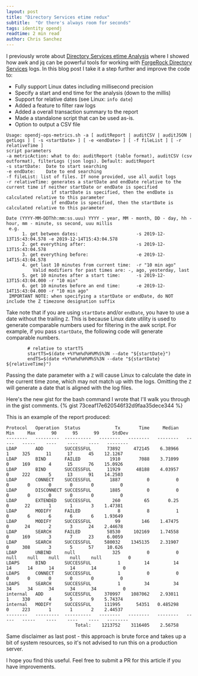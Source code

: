 ```yaml
---
layout: post
title: "Directory Services etime redux"
subtitle:  "Or there's always room for seconds"
tags: identity opendj
readtime: 2 min read
author: Chris Sanchez
---
```

I previously wrote about [Directory Services etime Analysis] where I showed how awk and jq can be powerful tools for working with [ForgeRock Directory Services] logs. In this blog post I take it a step further and improve the code to:
* Fully support Linux dates including millisecond precision
* Specify a start and end time for the analysis (down to the millis)
* Support for relative dates (see Linux: `info date`)
* Added a feature to filter raw logs
* Added a overall transaction summary to the report
* Made a standalone script that can be used as-is.
* Option to output a CSV file

~~~~
Usage: opendj-ops-metrics.sh -a [ auditReport | auditCSV | auditJSON | getLogs ] [ -s <startDate> ] [ -e <endDate> ] [ -f fileList ] [ -r relativeTime ]
script parameters
-a metricAction: what to do: auditReport (table format), auditCSV (csv outformat), filterLogs (json logs). Default: auditReport
-s startDate:  Date to start searching
-e endDate:    Date to end searching
-f fileList: list of files. If none provided, use all audit logs
-r relativeTime: generates a startDate and endDate relative to the current time if neither startDate or endDate is specified
                 if startDate is specified, then the endDate is calculated relative to this parameter
                 if endDate is specified, then the startDate is calculated relative to this parameter

Date (YYYY-MM-DDThh:mm:ss.uuu) YYYY - year, MM - month, DD - day, hh - hour, mm - minute, ss second, uuu millis
 e.g.
      1. get between dates:                      -s 2019-12-13T15:43:04.578 -e 2019-12-14T15:43:04.578
      2. get everything after:                   -s 2019-12-13T15:43:04.578
      3. get everything before:                  -e 2019-12-14T15:43:04.578
      4. get last 10 minutes from current time:  -r "10 min ago"
          Valid modifiers for past times are: -, ago, yesterday, last
      5. get 10 minutes after a start time:      -s 2019-12-13T15:43:04.000 -r "10 min"
      6. get 10 minutes before an end time:      -e 2019-12-14T15:43:04.000 -r "10 min ago"
 IMPORTANT NOTE: when specifying a startDate or endDate, do NOT include the Z timezone designation suffix
~~~~ 

Take note that if you are using `startDate` and/or `endDate`, you have to use a date without the trailing `Z`. This is because Linux date utility is used to generate comparable numbers used for filtering in the awk script. For example, if you pass `startDate`, the following code will generate comparable numbers. 
~~~~
        # relative to startTS
        startTS=$(date +%Y%m%d%H%M%S%3N --date "${startDate}")
        endTS=$(date +%Y%m%d%H%M%S%3N --date "${startDate} ${relativeTime}")
~~~~
Passing the date parameter with a `Z` will cause Linux to calculate the date in the current time zone, which may not match up with the logs. Omitting the `Z` will generate a date that is aligned with the log files.  

Here's the new gist for the bash command I wrote that I'll walk you through in the gist comments.
{% gist 73ceaf17e620546f32d9faa35dece344 %}

This is an example of the report produced:

~~~~~~
Protocol   Operation  Status             Tx       Time     Median     Min     Max      90      95      99     StdDev
--------   ---------  ----------   --------   --------   --------   -----   -----    ----    ----    ----   --------
LDAP       ADD        SUCCESSFUL      73892     472145    6.38966       1     325      11      17      45    12.1267
LDAP       BIND       FAILED           1910       7088    3.71099       0     169       4      15      76    15.0926
LDAP       BIND       SUCCESSFUL      11929      48188    4.03957       0     222       5      13      91    14.2503
LDAP       CONNECT    SUCCESSFUL       1887          0          0       0       0       0       0       0          0
LDAP       DISCONNECT SUCCESSFUL       1885          0          0       0       0       0       0       0          0
LDAP       EXTENDED   SUCCESSFUL        260         65       0.25       0      22       1       1       3    1.47381
LDAP       MODIFY     FAILED              8          8          1       0       6       6       6       6    1.93649
LDAP       MODIFY     SUCCESSFUL         99        146    1.47475       0      24       2       3      24    2.44678
LDAP       SEARCH     FAILED          58530     102169    1.74558       0     169       3       7      23     6.0059
LDAP       SEARCH     SUCCESSFUL     580032    1345135    2.31907       0     308       3       5      57     10.626
LDAP       UNBIND     null              325          0          0    null    null    null    null    null          0
LDAPS      BIND       SUCCESSFUL          1         14         14      14      14      14      14      14          0
LDAPS      CONNECT    SUCCESSFUL          1          0          0       0       0       0       0       0          0
LDAPS      SEARCH     SUCCESSFUL          1         34         34      34      34      34      34      34          0
internal   ADD        SUCCESSFUL     370997    1087062    2.93011       1     330       4       5       9    5.74374
internal   MODIFY     SUCCESSFUL     111995      54351   0.485298       0     223       1       1       2    2.44537
--------   ---------  ----------   --------   --------   --------   -----   -----    ----    ----    ----   --------
                          Total:    1213752    3116405    2.56758
~~~~~~

Same disclaimer as last post - this approach is brute force and takes up a bit of system resources, so it's not advised to run this on a production server.

I hope you find this useful. Feel free to submit a PR for this article if you have improvements.

[Directory Services etime Analysis]: /directory-services-etimes-analysis

[BlazeMeter]: https://www.blazemeter.com
[JMeter]: https://jmeter.apache.org/
[Splunk]: https://www.splunk.com
[ForgeRock Directory Services]: https://www.forgerock.com/platform/directory-services
[advanced statistics]: https://docs.splunk.com/Documentation/SplunkCloud/8.0.2001/Search/Aboutadvancedstatistics
[StackOverflow]: https://www.stackoverflow.com
[standard deviation using awk]:  https://stackoverflow.com/questions/15101343/standard-deviation-of-an-arbitrary-number-of-numbers-using-bc-or-other-standard
